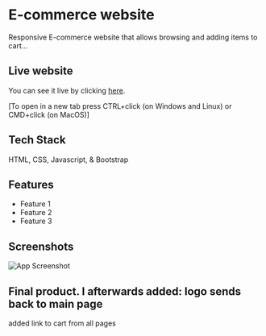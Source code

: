   
# E-commerce website                   
 
Responsive E-commerce website that allows  browsing and adding items to cart...

## Live website 

You can see it live by clicking [here](https://timolansberry.github.io/Ecommerce-website/).

[To open in a new tab press CTRL+click (on Windows and Linux) or CMD+click (on MacOS)]

## Tech Stack

HTML, CSS, Javascript, & Bootstrap

## Features

- Feature 1
- Feature 2
- Feature 3

## Screenshots

![App Screenshot](https://via.placeholder.com/468x300?text=App+Screenshot+Here)

Final product. I afterwards added:
logo sends back to main page
--
added link to cart from all pages
